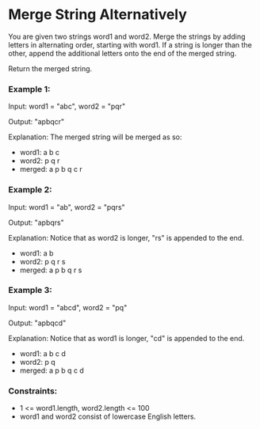 # Merge String Alternatively

You are given two strings word1 and word2. Merge the strings by adding letters in alternating order, starting with word1. If a string is longer than the other, append the additional letters onto the end of the merged string.

Return the merged string.

 

### Example 1:

Input: word1 = "abc", word2 = "pqr"

Output: "apbqcr"

Explanation: The merged string will be merged as so:
- word1:  a   b   c
- word2:    p   q   r
- merged: a p b q c r

### Example 2:

Input: word1 = "ab", word2 = "pqrs"

Output: "apbqrs"

Explanation: Notice that as word2 is longer, "rs" is appended to the end.
- word1:  a   b 
- word2:    p   q   r   s
- merged: a p b q   r   s

### Example 3:

Input: word1 = "abcd", word2 = "pq"

Output: "apbqcd"

Explanation: Notice that as word1 is longer, "cd" is appended to the end.
- word1:  a   b   c   d
- word2:    p   q 
- merged: a p b q c   d
 

### Constraints:

- 1 <= word1.length, word2.length <= 100
- word1 and word2 consist of lowercase English letters.